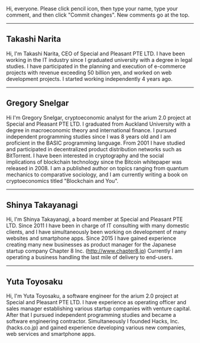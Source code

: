 Hi, everyone. Please click pencil icon, then type your name, type your comment, and then click "Commit changes". New comments go at the top.

---------------------------------
Takashi Narita
---------------------------------
Hi, I'm Takashi Narita, CEO of  Special and Pleasant PTE LTD.
I have been working in the IT industry since I graduated university with a degree in legal studies.
I have participated in the planning and execution of e-commerce projects with revenue exceeding 50 billion yen,
and worked on web development projects. I started working independently 4 years ago.

---------------------------------
Gregory Snelgar
---------------------------------
Hi I'm Gregory Snelgar, cryptoeconomic analyst for the arium 2.0 project at Special and Pleasant PTE LTD.
I graduated from Auckland University with a degree in macroeconomic theory and international finance.
I pursued independent programming studies since I was 8 years old and I am proficient in the BASIC programming language.
From 2001 I have studied and participated in decentralized product distribution networks such as BitTorrent.
I have been interested in cryptography and the social implications of blockchain technology since the Bitcoin whitepaper was released in 2008.
I am a published author on topics ranging from quantum mechanics to comparative sociology,
and I am currently writing a book on cryptoeconomics titled "Blockchain and You".

---------------------------------
Shinya Takayanagi
---------------------------------
Hi, I'm Shinya Takayanagi, a board member at Special and Pleasant PTE LTD.
Since 2011 I have been in charge of IT consulting with many domestic clients,
and I have simultaneously been working on development of many websites and smartphone apps.
Since 2015 I have gained experience creating many new businesses as product manager for the Japanese startup company Chapter 8 Inc.
(http://www.chapter8.jp)
Currently I am operating a business handling the last mile of delivery to end-users.

---------------------------------
Yuta Toyosaku
---------------------------------
Hi, I'm Yuta Toyosaku, a software engineer for the arium 2.0 project at Special and Pleasant PTE LTD.
I have experience as operating officer and sales manager establishing various startup companies with venture capital.
After that I pursued independent programming studies and became a software engineering contractor.
Simultaneously I founded Hacks, Inc. (hacks.co.jp) and gained experience developing various new companies, web services and smartphone apps.
